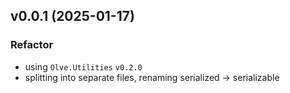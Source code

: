 ## v0.0.1 (2025-01-17)

### Refactor

- using `Olve.Utilities` `v0.2.0`
- splitting into separate files, renaming serialized -> serializable
